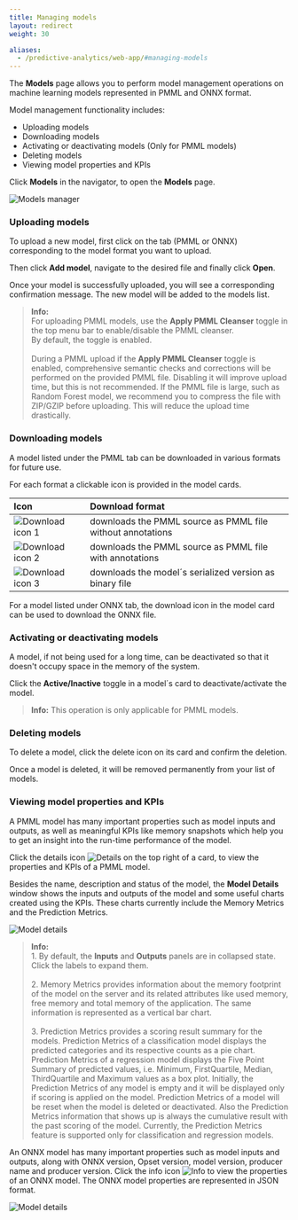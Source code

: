 ```yaml
---
title: Managing models
layout: redirect
weight: 30

aliases:
  - /predictive-analytics/web-app/#managing-models
---
```


The **Models** page allows you to perform model management operations on machine learning models represented in PMML and ONNX format.

Model management functionality includes:

* Uploading models
* Downloading models
* Activating or deactivating models (Only for PMML models)
* Deleting models
* Viewing model properties and KPIs

Click **Models** in the navigator, to open the **Models** page.

![Models manager](/images/zementis/zementis-models.png)

### Uploading models

To upload a new model, first click on the tab (PMML or ONNX) corresponding to the model format you want to upload.

Then click **Add model**, navigate to the desired file and finally click **Open**.

Once your model is successfully uploaded, you will see a corresponding confirmation message. The new model will be added to the models list.

>**Info:**
<br>For uploading PMML models, use the **Apply PMML Cleanser** toggle in the top menu bar to enable/disable the PMML cleanser.
<br>By default, the toggle is enabled.<br>
<br>During a PMML upload if the **Apply PMML Cleanser** toggle is enabled, comprehensive semantic checks and corrections will be performed on the provided PMML file.  Disabling it will improve upload time, but this is not recommended. If the PMML file is large, such as Random Forest model, we recommend you to compress the file with ZIP/GZIP before uploading. This will reduce the upload time drastically.

### Downloading models

A model listed under the PMML tab can be downloaded in various formats for future use.

For each format a clickable icon is provided in the model cards.

|Icon|Download format|
|:---|:---|
|![Download icon 1](/images/zementis/zementis-download-icon1.png)|downloads the PMML source as PMML file without annotations
|![Download icon 2](/images/zementis/zementis-download-icon2.png)|downloads the PMML source as PMML file with annotations
|![Download icon 3](/images/zementis/zementis-download-icon3.png)|downloads the model´s serialized version as binary file

For a model listed under ONNX tab, the download icon in the model card can be used to download the ONNX file.

### Activating or deactivating models

A model, if not being used for a long time, can be deactivated so that it doesn't occupy space in the memory of the system.

Click the **Active/Inactive** toggle in a model´s card to deactivate/activate the model.

>**Info:** This operation is only applicable for PMML models.

### Deleting models

To delete a model, click the delete icon on its card and confirm the deletion.  

Once a model is deleted, it will be removed permanently from your list of models.

### Viewing model properties and KPIs

A PMML model has many important properties such as model inputs and outputs, as well as meaningful KPIs like memory snapshots which help you to get an insight into the run-time performance of the model.

Click the details icon <img src="/images/zementis/zementis-details-icon.png" alt="Details" style="display:inline-block; margin:0"> on the top right of a card, to view the properties and KPIs of a PMML model.

Besides the name, description and status of the model, the **Model Details** window shows the inputs and outputs of the model and some useful charts created using the KPIs. These charts currently include the Memory Metrics and the Prediction Metrics.

![Model details](/images/zementis/zementis-model-details.png)

>**Info:**
<br> 1. By default, the **Inputs** and **Outputs** panels are in collapsed state. Click the labels to expand them.
<br><br> 2. Memory Metrics provides information about the memory footprint of the model on the server and its related attributes like used memory, free memory and total memory of the application. The same information is represented as a vertical bar chart.
<br><br> 3. Prediction Metrics provides a scoring result summary for the models. Prediction Metrics of a classification model displays the predicted categories and its respective counts as a pie chart. Prediction Metrics of a regression model
displays the Five Point Summary of predicted values, i.e. Minimum, FirstQuartile, Median, ThirdQuartile and Maximum values as a box plot. Initially, the Prediction Metrics of any model is empty and it will be displayed only if scoring is applied on the model. Prediction Metrics of a model will be reset when the model is deleted or deactivated. Also the Prediction Metrics information that shows up is always the cumulative result with the past scoring of the model.
Currently, the Prediction Metrics feature is supported only for classification and regression models.

An ONNX model has many important properties such as model inputs and outputs, along with ONNX version, Opset version, model version, producer name and producer version.
Click the info icon <img src="/images/zementis/zementis-info-icon.png" alt="Info" style="display:inline-block; margin:0"> to view the properties of an ONNX model. The ONNX model properties are represented in JSON format.

![Model details](/images/zementis/zementis-model-details-onnx.png)
